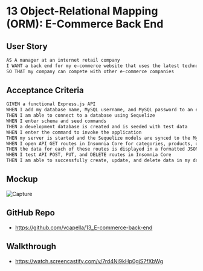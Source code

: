 # 13 Object-Relational Mapping (ORM): E-Commerce Back End

## User Story

```md
AS A manager at an internet retail company
I WANT a back end for my e-commerce website that uses the latest technologies
SO THAT my company can compete with other e-commerce companies
```

## Acceptance Criteria

```md
GIVEN a functional Express.js API
WHEN I add my database name, MySQL username, and MySQL password to an environment variable file
THEN I am able to connect to a database using Sequelize
WHEN I enter schema and seed commands
THEN a development database is created and is seeded with test data
WHEN I enter the command to invoke the application
THEN my server is started and the Sequelize models are synced to the MySQL database
WHEN I open API GET routes in Insomnia Core for categories, products, or tags
THEN the data for each of these routes is displayed in a formatted JSON
WHEN I test API POST, PUT, and DELETE routes in Insomnia Core
THEN I am able to successfully create, update, and delete data in my database
```

## Mockup
![Capture](https://user-images.githubusercontent.com/90168071/141663040-38e15aa0-8efe-4bb3-92b8-bb520fd5d44f.JPG)


## GitHub Repo
* https://github.com/vcapella/13_E-commerce-back-end

## Walkthrough
* https://watch.screencastify.com/v/7rd4Ni9kHp0gjS7fXbWg
